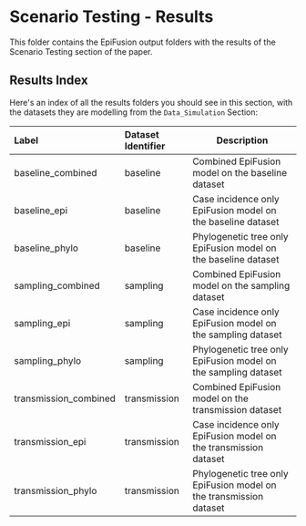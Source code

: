 # Scenario Testing - Results

This folder contains the EpiFusion output folders with the results of the Scenario Testing section of the paper. 

## Results Index
Here's an index of all the results folders you should see in this section, with the datasets they are modelling from the `Data_Simulation` Section:

| Label | Dataset Identifier | Description |
| :--- | :--- |  ----------- |
| baseline_combined | baseline | Combined EpiFusion model on the baseline dataset |
| baseline_epi | baseline | Case incidence only EpiFusion model on the baseline dataset |
| baseline_phylo | baseline | Phylogenetic tree only EpiFusion model on the baseline dataset |
| sampling_combined | sampling | Combined EpiFusion model on the sampling dataset |
| sampling_epi | sampling | Case incidence only EpiFusion model on the sampling dataset |
| sampling_phylo | sampling | Phylogenetic tree only EpiFusion model on the sampling dataset |
| transmission_combined | transmission | Combined EpiFusion model on the transmission dataset |
| transmission_epi | transmission | Case incidence only EpiFusion model on the transmission dataset |
| transmission_phylo | transmission | Phylogenetic tree only EpiFusion model on the transmission dataset |

